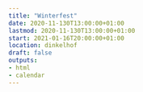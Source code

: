 ```yaml
---
title: "Winterfest"
date: 2020-11-130T13:00:00+01:00
lastmod: 2020-11-130T13:00:00+01:00
start: 2021-01-16T20:00:00+01:00
location: dinkelhof
draft: false
outputs:
- html
- calendar
---
```

